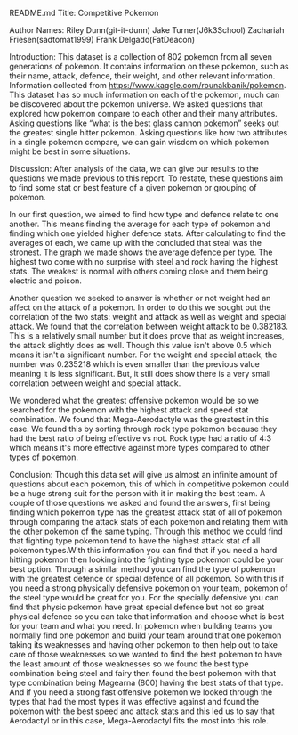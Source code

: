 README.md
Title: Competitive Pokemon


Author Names: 
Riley Dunn(git-it-dunn)
Jake Turner(J6k3School)
Zachariah Friesen(sadtomat1999)
Frank Delgado(FatDeacon)


Introduction: 
This dataset is a collection of 802 pokemon from all seven generations of pokemon. It contains information on these pokemon, such as their name, attack, defence, their weight, and other relevant information. Information collected from https://www.kaggle.com/rounakbanik/pokemon.  This dataset has so much information on each of the pokemon, much can be discovered about the pokemon universe. We asked questions that explored how pokemon compare to each other and their many attributes. Asking questions like “what is the best glass cannon pokemon” seeks out the greatest single hitter pokemon. Asking questions like how two attributes in a single pokemon compare, we can gain wisdom on which pokemon might be best in some situations.  


Discussion: 
After analysis of the data, we can give our results to the questions we made previous to this report.  To restate, these questions aim to find some stat or best feature of a given pokemon or grouping of pokemon.  

In our first question, we aimed to find how type and defence relate to one another.  This means finding the average for each type of pokemon and finding which one yielded higher defence stats.  After calculating to find the averages of each, we came up with the concluded that steal was the stronest.  The graph we made shows the average defence per type.  The highest two come with no surprise with steel and rock having the highest stats.  The weakest is normal with others coming close and them being electric and poison.

Another question we seeked to answer is whether or not weight had an affect on the attack of a pokemon.  In order to do this we sought out the correlation of the two stats: weight and attack as well as weight and special attack.  We found that the correlation between weight attack to be 0.382183.  This is a relatively small number but it does prove that as weight increases, the attack slightly does as well.  Though this value isn't above 0.5 which means it isn't a significant number. For the weight and special attack, the number was 0.235218 which is even smaller than the previous value meaning it is less significant.  But, it still does show there is a very small correlation between weight and special attack.

We wondered what the greatest offensive pokemon would be so we searched for the pokemon with the highest attack and speed stat combination.  We found that Mega-Aerodactyle was the greatest in this case.  We found this by sorting through rock type pokemon because they had the best ratio of being effective vs not.  Rock type had a ratio of 4:3 which means it's more effective against more types compared to other types of pokemon.


Conclusion: 
Though this data set will give us almost an infinite amount of questions about each pokemon, this of which in competitive pokemon could be a huge strong suit for the person with it in making the best team. A couple of those questions we asked and found the answers, first being finding which pokemon type has the greatest attack stat of all of pokemon through comparing the attack stats of each pokemon and relating them with the other pokemon of the same typing. Through this method we could find that fighting type pokemon tend to have the highest attack stat of all pokemon types.With this information you can find that if you need a hard hitting pokemon then looking into the fighting type pokemon could be your best option. Through a similar method you can find the type of pokemon with the greatest defence or special defence of all pokemon. So with this if you need a strong physically defensive pokemon on your team, pokemon of the steel type would be great for you. For the specially defensive you can find that physic pokemon have great special defence but not so great physical defence so you can take that information and choose what is best for your team and what you need. In pokemon when building teams you normally find one pokemon and build your team around that one pokemon taking its weaknesses and having other pokemon to then help out to take care of those weaknesses so we wanted to find the best pokemon to have the least amount of those weaknesses so we found the best type combination being steel and fairy then found the best pokemon with that type combination being Magearna (800) having the best stats of that type. And if you need a strong fast offensive pokemon we looked through the types that had the most types it was effective against and found the pokemon with the best speed and attack stats and this led us to say that Aerodactyl or in this case, Mega-Aerodactyl fits the most into this role.

